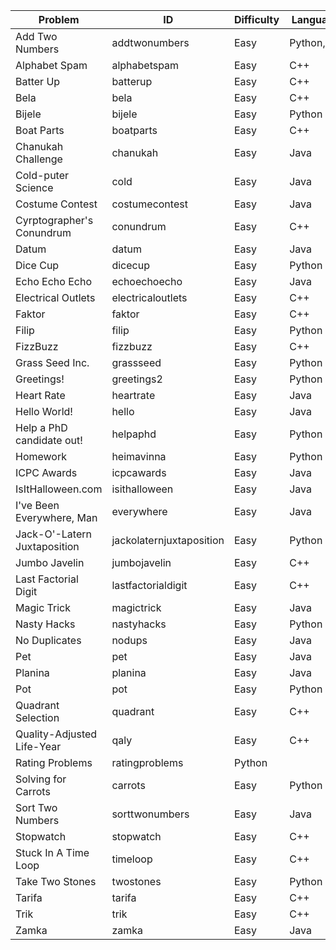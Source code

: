 |Problem|ID|Difficulty|Languages|
|---|---|---|---|
|Add Two Numbers|addtwonumbers|Easy|Python,Java|
|Alphabet Spam|alphabetspam|Easy|C++|
|Batter Up|batterup|Easy|C++|
|Bela|bela|Easy|C++|
|Bijele|bijele|Easy|Python|
|Boat Parts|boatparts|Easy|C++|
|Chanukah Challenge|chanukah|Easy|Java|
|Cold-puter Science|cold|Easy|Java|
|Costume Contest|costumecontest|Easy|Java|
|Cyrptographer's Conundrum|conundrum|Easy|C++|
|Datum|datum|Easy|Java|
|Dice Cup|dicecup|Easy|Python|
|Echo Echo Echo|echoechoecho|Easy|Java|
|Electrical Outlets|electricaloutlets|Easy|C++|
|Faktor|faktor|Easy|C++|
|Filip|filip|Easy|Python|
|FizzBuzz|fizzbuzz|Easy|C++|
|Grass Seed Inc.|grassseed|Easy|Python|
|Greetings!|greetings2|Easy|Python|
|Heart Rate|heartrate|Easy|Java|
|Hello World!|hello|Easy|Java|
|Help a PhD candidate out!|helpaphd|Easy|Python|
|Homework|heimavinna|Easy|Python|
|ICPC Awards|icpcawards|Easy|Java|
|IsItHalloween.com|isithalloween|Easy|Java|
|I've Been Everywhere, Man|everywhere|Easy|Java|
|Jack-O'-Latern Juxtaposition|jackolaternjuxtaposition|Easy|Python|
|Jumbo Javelin|jumbojavelin|Easy|C++|
|Last Factorial Digit|lastfactorialdigit|Easy|C++|
|Magic Trick|magictrick|Easy|Java|
|Nasty Hacks|nastyhacks|Easy|Python|
|No Duplicates|nodups|Easy|Java|
|Pet|pet|Easy|Java|
|Planina|planina|Easy|Java|
|Pot|pot|Easy|Python|
|Quadrant Selection|quadrant|Easy|C++|
|Quality-Adjusted Life-Year|qaly|Easy|C++|
|Rating Problems| ratingproblems | Python |
|Solving for Carrots|carrots|Easy|Python|
|Sort Two Numbers|sorttwonumbers|Easy|Java|
|Stopwatch|stopwatch|Easy|C++|
|Stuck In A Time Loop|timeloop|Easy|C++|
|Take Two Stones|twostones|Easy|Python|
|Tarifa|tarifa|Easy|C++|
|Trik|trik|Easy|C++|
|Zamka|zamka|Easy|Java|
